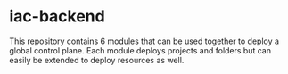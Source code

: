 # iac-backend
This repository contains 6 modules that can be used together to deploy a global control plane. Each module deploys projects and folders but can easily be extended to deploy resources as well.

